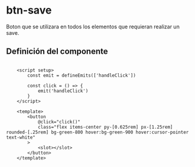 # btn-save

Boton que se utilizara en todos los elementos que requieran realizar un save.


## Definición del componente
```code

    <script setup>
        const emit = defineEmits(['handleClick'])

        const click = () => {
            emit('handleClick')
        }
    </script>

    <template>
        <button 
            @click="click()"
            class="flex items-center py-[0.625rem] px-[1.25rem] rounded-[.25rem] bg-green-800 hover:bg-green-900 hover:cursor-pointer text-white"
        >
            <slot></slot>
        </button>
    </template>

```
